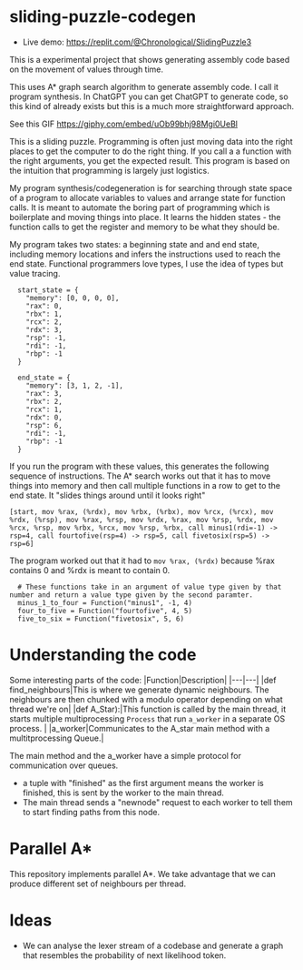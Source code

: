 # sliding-puzzle-codegen

 * Live demo: https://replit.com/@Chronological/SlidingPuzzle3

This is a experimental project that shows generating assembly code based on the movement of values through time.

This uses A* graph search algorithm to generate assembly code. I call it program synthesis. In ChatGPT you can get ChatGPT to generate code, so this kind of already exists but this is a much more straightforward approach.

See this GIF https://giphy.com/embed/uOb99bhj98Mgi0UeBl

This is a sliding puzzle. Programming is often just moving data into the right places to get the computer to do the right thing. If you call a a function with the right arguments, you get the expected result. This program is based on the intuition that programming is largely just logistics.


My program synthesis/codegeneration is for searching through state space of a program to allocate variables to values and arrange state for function calls. It is meant to automate the boring part of programming which is boilerplate and moving things into place. It learns the hidden states - the function calls to get the register and memory to be what they should be.

My program takes two states: a beginning state and and end state, including memory locations and infers the instructions used to reach the end state. Functional programmers love types, I use the idea of types but value tracing.
```
  start_state = {
    "memory": [0, 0, 0, 0],
    "rax": 0,
    "rbx": 1,
    "rcx": 2,
    "rdx": 3,
    "rsp": -1,
    "rdi": -1,
    "rbp": -1
  }

  end_state = {
    "memory": [3, 1, 2, -1],
    "rax": 3,
    "rbx": 2,
    "rcx": 1,
    "rdx": 0,
    "rsp": 6,
    "rdi": -1,
    "rbp": -1
  }

```

If you run the program with these values, this generates the following sequence of instructions. The A* search works out that it has to move things into memory and then call multiple functions in a row to get to the end state. It "slides things around until it looks right"

```
[start, mov %rax, (%rdx), mov %rbx, (%rbx), mov %rcx, (%rcx), mov %rdx, (%rsp), mov %rax, %rsp, mov %rdx, %rax, mov %rsp, %rdx, mov %rcx, %rsp, mov %rbx, %rcx, mov %rsp, %rbx, call minus1(rdi=-1) -> rsp=4, call fourtofive(rsp=4) -> rsp=5, call fivetosix(rsp=5) -> rsp=6]
```

The program worked out that it had to `mov %rax, (%rdx)` because %rax contains 0 and %rdx is meant to contain 0.

```
  # These functions take in an argument of value type given by that number and return a value type given by the second paramter.
  minus_1_to_four = Function("minus1", -1, 4)
  four_to_five = Function("fourtofive", 4, 5)
  five_to_six = Function("fivetosix", 5, 6)
```

# Understanding the code

Some interesting parts of the code:
|Function|Description|
|---|---|
|def find_neighbours|This is where we generate dynamic neighbours. The neighbours are then chunked with a modulo operator depending on what thread we're on|
|def A_Star):|This function is called by the main thread, it starts multiple multiprocessing `Process` that run `a_worker` in a separate OS process. |
|a_worker|Communicates to the A_star main method with a multitprocessing Queue.|

The main method and the a_worker have a simple protocol for communication over queues.
* a tuple with "finished" as the first argument means the worker is finished, this is sent by the worker to the main thread.
* The main thread sends a "newnode" request to each worker to tell them to start finding paths from this node.

# Parallel A*

This repository implements parallel A*. We take advantage that we can produce different set of neighbours per thread.

# Ideas

* We can analyse the lexer stream of a codebase and generate a graph that resembles the probability of next likelihood token.
